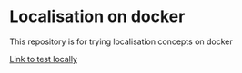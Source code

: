 # Localisation on docker

This repository is for trying localisation concepts on docker

[Link to test locally](https://localhost:5001/WeatherForecast)